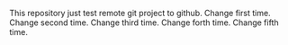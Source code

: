 This repository just test remote git project to github.
Change first time.
Change second time.
Change third time.
Change forth time.
Change fifth time.
